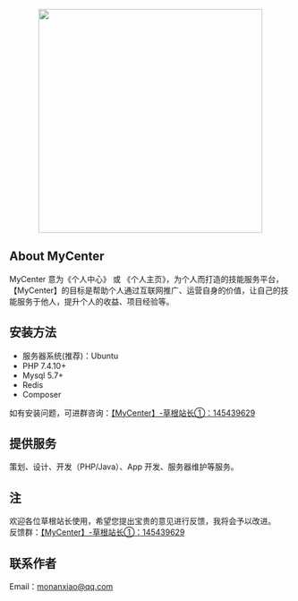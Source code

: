 <p align="center">
	<a href="https://www.modoushichang.com" target="_blank">
		<img src="https://www.gaoyongjian.com/img/logo.svg" width="400">
	</a>
</p>

<!-- <p align="center">
	<a href="https://travis-ci.org/laravel/framework">
		<img src="https://travis-ci.org/laravel/framework.svg" alt="Build Status">
	</a>
	<a href="https://packagist.org/packages/laravel/framework">
		<img src="https://img.shields.io/packagist/dt/laravel/framework" alt="Total Downloads">
	</a>
	<a href="https://packagist.org/packages/laravel/framework">
		<img src="https://img.shields.io/packagist/v/laravel/framework" alt="Latest Stable Version">
	</a>
	<a href="https://packagist.org/packages/laravel/framework">
		<img src="https://img.shields.io/packagist/l/laravel/framework" alt="License">
	</a>
</p> -->

## About MyCenter

MyCenter 意为《个人中心》 或 《个人主页》，为个人而打造的技能服务平台，【MyCenter】的目标是帮助个人通过互联网推广、运营自身的价值，让自己的技能服务于他人，提升个人的收益、项目经验等。


## 安装方法

- 服务器系统(推荐)：Ubuntu
- PHP 7.4.10+
- Mysql 5.7+
- Redis
- Composer

如有安装问题，可进群咨询：<a href="https://qm.qq.com/cgi-bin/qm/qr?k=FQfN38Is1Jsk1qIQKxnvb-A0xCaJuQLx&jump_from=webapi">【MyCenter】-草根站长①：145439629</a>


## 提供服务

策划、设计、开发（PHP/Java）、App 开发、服务器维护等服务。


## 注

欢迎各位草根站长使用，希望您提出宝贵的意见进行反馈，我将会予以改进。<br/>
反馈群：<a href="https://qm.qq.com/cgi-bin/qm/qr?k=FQfN38Is1Jsk1qIQKxnvb-A0xCaJuQLx&jump_from=webapi">【MyCenter】-草根站长①：145439629</a>


## 联系作者

Email：<a href="Mailto:monanxiao@qq.com">monanxiao@qq.com</a>
